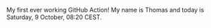 My first ever working GitHub Action!
My name is Thomas and today is Saturday, 9 October, 08:20 CEST. 
